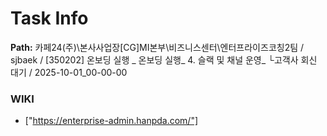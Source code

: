 # Task Info

**Path:** 카페24(주)\본사사업장\[CG]MI본부\비즈니스센터\엔터프라이즈코칭2팀 / sjbaek / [350202] 온보딩 실행 _ 온보딩 실행_ 4. 슬랙 및 채널 운영_ └고객사 회신 대기 / 2025-10-01_00-00-00

### WIKI
- ["https://enterprise-admin.hanpda.com/"]

